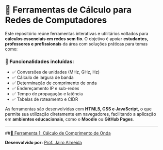 # 🧮 Ferramentas de Cálculo para Redes de Computadores

Este repositório reúne ferramentas interativas e utilitários voltados para **cálculos essenciais em redes sem fio**. O objetivo é apoiar **estudantes, professores e profissionais** da área com soluções práticas para temas como:

### 🔧 Funcionalidades incluídas:

- ✅ Conversões de unidades (MHz, GHz, Hz)  
- ✅ Cálculo de largura de banda  
- ✅ Determinação de comprimento de onda  
- ✅ Endereçamento IP e sub-redes  
- ✅ Tempo de propagação e latência  
- ✅ Tabelas de roteamento e CIDR  

As ferramentas são desenvolvidas com **HTML5, CSS e JavaScript**, o que permite sua utilização diretamente em navegadores, facilitando a aplicação em **ambientes educacionais**, como o **Moodle** ou **GitHub Pages**.

---

##[📌 Ferramenta 1: Cálculo de Comprimento de Onda](https://jairoalmeid.github.io/WiFi_Toolkit/Calc_Comprimento_de_onda.html)

**Desenvolvido por:** [Prof. Jairo Almeida](https://github.com/jairoalmeid)
